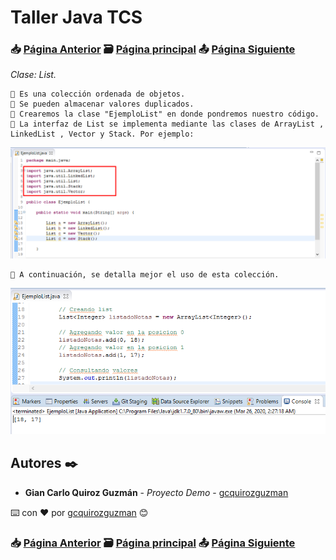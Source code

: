 # Taller Java TCS
### 📥 [Página Anterior](https://github.com/gcquirozguzman/java-tcs-202001/tree/ARLT100001) 🗃️ [Página principal](https://github.com/gcquirozguzman/java-tcs-202001) 📤 [Página Siguiente](https://github.com/gcquirozguzman/java-tcs-202001/tree/LVSA100001)

_Clase: List._

```
📢 Es una colección ordenada de objetos.
📢 Se pueden almacenar valores duplicados. 
📢 Crearemos la clase "EjemploList" en donde pondremos nuestro código.
📢 La interfaz de List se implementa mediante las clases de ArrayList , LinkedList , Vector y Stack. Por ejemplo:
```

![Error: imagen no ha sido cargada](https://github.com/gcquirozguzman/java-tcs-202001/blob/master/imagenes/LIST100001_1.png)

```
📢 A continuación, se detalla mejor el uso de esta colección.
```

![Error: imagen no ha sido cargada](https://github.com/gcquirozguzman/java-tcs-202001/blob/master/imagenes/LIST100001_2.png)

## Autores ✒️

* **Gian Carlo Quiroz Guzmán** - *Proyecto Demo* - [gcquirozguzman](https://github.com/gcquirozguzman)

⌨️ con ❤️ por [gcquirozguzman](https://github.com/gcquirozguzman) 😊

### 📥 [Página Anterior](https://github.com/gcquirozguzman/java-tcs-202001/tree/ARLT100001) 🗃️ [Página principal](https://github.com/gcquirozguzman/java-tcs-202001) 📤 [Página Siguiente](https://github.com/gcquirozguzman/java-tcs-202001/tree/LVSA100001)
